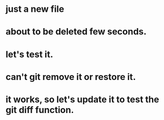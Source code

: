 # just a new file
# about to be deleted few seconds.
# let's test it.
# can't git remove it or restore it.
# it works, so let's update it to test the git diff function.
